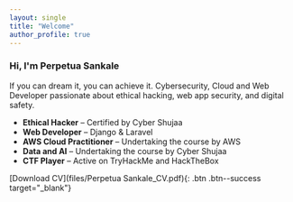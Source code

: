 ```yaml
---
layout: single
title: "Welcome"
author_profile: true
---
```



### Hi, I'm Perpetua Sankale
If you can dream it, you can achieve it.
Cybersecurity, Cloud and Web Developer passionate about ethical hacking, web app security, and digital safety.  

-  **Ethical Hacker** – Certified by Cyber Shujaa  
-  **Web Developer** – Django & Laravel
-  **AWS Cloud Practitioner** – Undertaking the course by AWS
-  **Data and AI** – Undertaking the course by Cyber Shujaa
-  **CTF Player** – Active on TryHackMe and HackTheBox  

[Download CV](files/Perpetua Sankale_CV.pdf){: .btn .btn--success target="_blank"}
